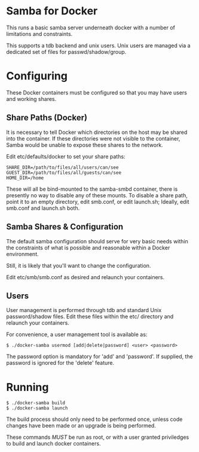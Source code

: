 Samba for Docker
================

This runs a basic samba server underneath docker with a
number of limitations and constraints.

This supports a tdb backend and unix users. Unix
users are managed via a dedicated set of files for
passwd/shadow/group.

Configuring
===========

These Docker containers must be configured so that
you may have users and working shares.

Share Paths (Docker)
--------------------

It is necessary to tell Docker which directories on the host may
be shared into the container. If these directories were not visible
to the container, Samba would be unable to expose these shares to
the network.

Edit etc/defaults/docker to set your share paths:

    SHARE_DIR=/path/to/files/all/users/can/see
    GUEST_DIR=/path/to/files/all/guests/can/see
    HOME_DIR=/home

These will all be bind-mounted to the samba-smbd container,
there is presently no way to disable any of these mounts. To disable
a share path, point it to an empty directory, edit smb.conf,
or edit launch.sh; Ideally, edit smb.conf and launch.sh both.

Samba Shares & Configuration
----------------------------

The default samba configuration should serve for very basic
needs within the constraints of what is possible and reasonable
within a Docker environment.

Still, it is likely that you'll want to change the configuration.

Edit etc/smb/smb.conf as desired and relaunch your containers.

Users
-----

User management is performed through tdb and standard
Unix password/shadow files. Edit these files within the
etc/ directory and relaunch your containers.

For convenience, a user management tool is available as:

    $ ./docker-samba usermod [add|delete|password] <user> <password>

The password option is mandatory for 'add' and 'password'. If
supplied, the password is ignored for the 'delete' feature.

Running
=======

    $ ./docker-samba build
    $ ./docker-samba launch

The build process should only need to be performed once, unless
code changes have been made or an upgrade is being performed.

These commands *MUST* be run as root, or with a user granted
priviledges to build and launch docker containers.
